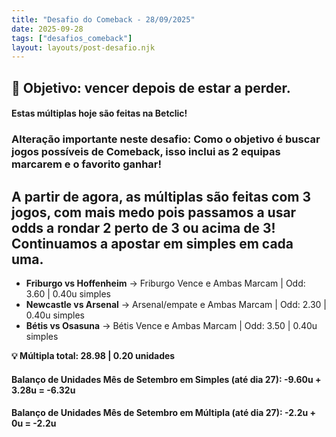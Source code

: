 ```yaml
---
title: "Desafio do Comeback - 28/09/2025"
date: 2025-09-28
tags: ["desafios_comeback"]
layout: layouts/post-desafio.njk
---
```


## 🎯 Objetivo: vencer depois de estar a perder.

#### Estas múltiplas hoje são feitas na Betclic!
### Alteração importante neste desafio: Como o objetivo é buscar jogos possíveis de Comeback, isso inclui as 2 equipas marcarem e o favorito ganhar!
## A partir de agora, as múltiplas são feitas com 3 jogos, com mais medo pois passamos a usar odds a rondar 2 perto de 3 ou acima de 3! Continuamos a apostar em simples em cada uma.

- **Friburgo vs Hoffenheim** → Friburgo Vence e Ambas Marcam | Odd: 3.60 | 0.40u simples 
- **Newcastle vs Arsenal** → Arsenal/empate e Ambas Marcam | Odd: 2.30 | 0.40u simples 
- **Bétis vs Osasuna** → Bétis Vence e Ambas Marcam | Odd: 3.50 | 0.40u simples 

**💡 Múltipla total: 28.98 | 0.20 unidades** 

#### Balanço de Unidades Mês de Setembro em Simples (até dia 27): -9.60u + 3.28u = -6.32u
#### Balanço de Unidades Mês de Setembro em Múltipla (até dia 27): -2.2u + 0u = -2.2u